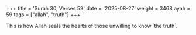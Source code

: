 +++
title = 'Surah 30, Verses 59'
date = '2025-08-27'
weight = 3468
ayah = 59
tags = ["allah", "truth"]
+++

This is how Allah seals the hearts of those unwilling to know ˹the truth˺.